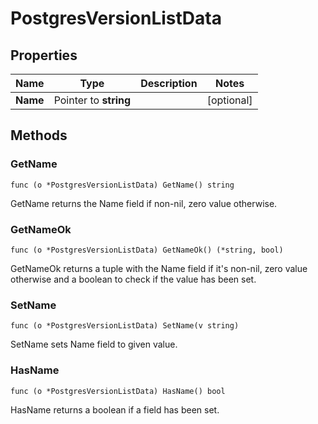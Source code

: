 # PostgresVersionListData



## Properties

|Name | Type | Description | Notes|
|------------ | ------------- | ------------- | -------------|
|**Name** | Pointer to **string** |  | [optional] |

## Methods


### GetName

`func (o *PostgresVersionListData) GetName() string`

GetName returns the Name field if non-nil, zero value otherwise.

### GetNameOk

`func (o *PostgresVersionListData) GetNameOk() (*string, bool)`

GetNameOk returns a tuple with the Name field if it's non-nil, zero value otherwise
and a boolean to check if the value has been set.

### SetName

`func (o *PostgresVersionListData) SetName(v string)`

SetName sets Name field to given value.

### HasName

`func (o *PostgresVersionListData) HasName() bool`

HasName returns a boolean if a field has been set.



